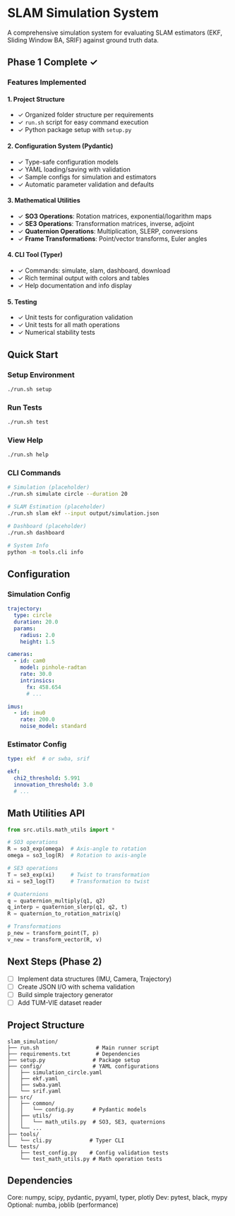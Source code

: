 # SLAM Simulation System

A comprehensive simulation system for evaluating SLAM estimators (EKF, Sliding Window BA, SRIF) against ground truth data.

## Phase 1 Complete ✓

### Features Implemented

#### 1. Project Structure
- ✓ Organized folder structure per requirements
- ✓ `run.sh` script for easy command execution
- ✓ Python package setup with `setup.py`

#### 2. Configuration System (Pydantic)
- ✓ Type-safe configuration models
- ✓ YAML loading/saving with validation
- ✓ Sample configs for simulation and estimators
- ✓ Automatic parameter validation and defaults

#### 3. Mathematical Utilities
- ✓ **SO3 Operations**: Rotation matrices, exponential/logarithm maps
- ✓ **SE3 Operations**: Transformation matrices, inverse, adjoint
- ✓ **Quaternion Operations**: Multiplication, SLERP, conversions
- ✓ **Frame Transformations**: Point/vector transforms, Euler angles

#### 4. CLI Tool (Typer)
- ✓ Commands: simulate, slam, dashboard, download
- ✓ Rich terminal output with colors and tables
- ✓ Help documentation and info display

#### 5. Testing
- ✓ Unit tests for configuration validation
- ✓ Unit tests for all math operations
- ✓ Numerical stability tests

## Quick Start

### Setup Environment
```bash
./run.sh setup
```

### Run Tests
```bash
./run.sh test
```

### View Help
```bash
./run.sh help
```

### CLI Commands
```bash
# Simulation (placeholder)
./run.sh simulate circle --duration 20

# SLAM Estimation (placeholder)
./run.sh slam ekf --input output/simulation.json

# Dashboard (placeholder)
./run.sh dashboard

# System Info
python -m tools.cli info
```

## Configuration

### Simulation Config
```yaml
trajectory:
  type: circle
  duration: 20.0
  params:
    radius: 2.0
    height: 1.5

cameras:
  - id: cam0
    model: pinhole-radtan
    rate: 30.0
    intrinsics:
      fx: 458.654
      # ...

imus:
  - id: imu0
    rate: 200.0
    noise_model: standard
```

### Estimator Config
```yaml
type: ekf  # or swba, srif

ekf:
  chi2_threshold: 5.991
  innovation_threshold: 3.0
  # ...
```

## Math Utilities API

```python
from src.utils.math_utils import *

# SO3 operations
R = so3_exp(omega)  # Axis-angle to rotation
omega = so3_log(R)  # Rotation to axis-angle

# SE3 operations
T = se3_exp(xi)     # Twist to transformation
xi = se3_log(T)     # Transformation to twist

# Quaternions
q = quaternion_multiply(q1, q2)
q_interp = quaternion_slerp(q1, q2, t)
R = quaternion_to_rotation_matrix(q)

# Transformations
p_new = transform_point(T, p)
v_new = transform_vector(R, v)
```

## Next Steps (Phase 2)

- [ ] Implement data structures (IMU, Camera, Trajectory)
- [ ] Create JSON I/O with schema validation
- [ ] Build simple trajectory generator
- [ ] Add TUM-VIE dataset reader

## Project Structure
```
slam_simulation/
├── run.sh                  # Main runner script
├── requirements.txt        # Dependencies
├── setup.py               # Package setup
├── config/                # YAML configurations
│   ├── simulation_circle.yaml
│   ├── ekf.yaml
│   ├── swba.yaml
│   └── srif.yaml
├── src/
│   ├── common/
│   │   └── config.py      # Pydantic models
│   ├── utils/
│   │   └── math_utils.py  # SO3, SE3, quaternions
│   └── ...
├── tools/
│   └── cli.py            # Typer CLI
└── tests/
    ├── test_config.py    # Config validation tests
    └── test_math_utils.py # Math operation tests
```

## Dependencies

Core: numpy, scipy, pydantic, pyyaml, typer, plotly
Dev: pytest, black, mypy
Optional: numba, joblib (performance)